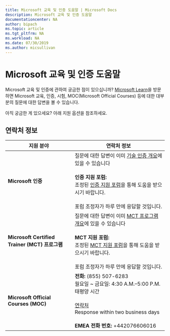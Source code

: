 ```yaml
---
title: Microsoft 교육 및 인증 도움말 | Microsoft Docs
description: Microsoft 교육 및 인증 도움말
documentationcenter: NA
author: bipach
ms.topic: article
ms.tgt_pltfrm: NA
ms.workload: NA
ms.date: 07/30/2019
ms.author: micsullivan
---
```

# Microsoft 교육 및 인증 도움말

Microsoft 교육 및 인증에 관하여 궁금한 점이 있으십니까? [Microsoft Learn](/learn/certifications/)을 방문하면 Microsoft 교육, 인증, 시험, MOC(Microsoft Official Courses) 등에 대한 대부분의 질문에 대한 답변을 볼 수 있습니다.

아직 궁금한 게 있으세요? 아래 지원 옵션을 참조하세요.

## 연락처 정보

| 지원 분야 | 연락처 정보 |
| ------------- | --- |
| **Microsoft 인증** | 질문에 대한 답변이 이미 [기술 인증 개요](https://www.microsoft.com/ko-kr/learning/certification-overview.aspx)에 있을 수 있습니다 <br/><br/> **인증 지원 포럼:** <br/>조정된 [인증 지원 포럼](https://aka.ms/MCPForum)을 통해 도움을 받으시기 바랍니다.<br/><br/>  포럼 조정자가 하루 만에 응답할 것입니다. |
| **Microsoft Certified Trainer (MCT) 프로그램** | 질문에 대한 답변이 이미 [MCT 프로그램 개요](https://www.microsoft.com/ko-kr/learning/mct-certification.aspx)에 있을 수 있습니다 <br/><br/> **MCT 지원 포럼:** <br/>조정된 [MCT 지원 포럼](https://aka.ms/MCTForum)을 통해 도움을 받으시기 바랍니다.<br/><br/>  포럼 조정자가 하루 만에 응답할 것입니다. |
| **Microsoft Official Courses (MOC)** | **전화:** (855) 507-6283<br/> 월요일 ~ 금요일: 4:30 A.M.–5:00 P.M. 태평양 시간<br/><br/> [연락처](https://support.microsoft.com/ko-kr/supportrequestform/a62bfdd8-695f-f1d0-3dbc-e42e79a78641?SL=en&SC=US) <br/> Response within two business days <br/><br/> **EMEA 전화 번호:** +442076606016 |
